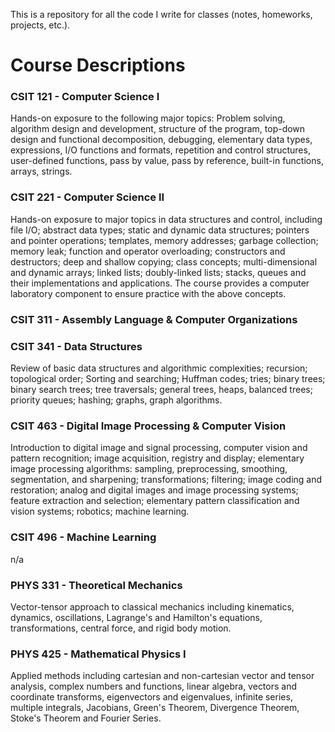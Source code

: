This is a repository for all the code I write for classes (notes, homeworks, projects, etc.).

# Course Descriptions
### CSIT 121 - Computer Science I
Hands-on exposure to the following major topics: Problem solving, algorithm design and development, structure of the program, top-down design and functional decomposition, debugging, elementary data types, expressions, I/O functions and formats, repetition and control structures, user-defined functions, pass by value, pass by reference, built-in functions, arrays, strings.

### CSIT 221 - Computer Science II
Hands-on exposure to major topics in data structures and control, including file I/O; abstract data types; static and dynamic data structures; pointers and pointer operations; templates, memory addresses; garbage collection; memory leak; function and operator overloading; constructors and destructors; deep and shallow copying; class concepts; multi-dimensional and dynamic arrays; linked lists; doubly-linked lists; stacks, queues and their implementations and applications. The course provides a computer laboratory component to ensure practice with the above concepts.

### CSIT 311 - Assembly Language & Computer Organizations

### CSIT 341 - Data Structures
Review of basic data structures and algorithmic complexities; recursion; topological order; Sorting and searching; Huffman codes; tries; binary trees; binary search trees; tree traversals; general trees, heaps, balanced trees; priority queues; hashing; graphs, graph algorithms.

### CSIT 463 - Digital Image Processing & Computer Vision
Introduction to digital image and signal processing, computer vision and pattern recognition; image acquisition, registry and display; elementary image processing algorithms: sampling, preprocessing, smoothing, segmentation, and sharpening; transformations; filtering; image coding and restoration; analog and digital images and image processing systems; feature extraction and selection; elementary pattern classification and vision systems; robotics; machine learning.

### CSIT 496 - Machine Learning
n/a

### PHYS 331 - Theoretical Mechanics
Vector-tensor approach to classical mechanics including kinematics, dynamics, oscillations, Lagrange's and Hamilton's equations, transformations, central force, and rigid body motion.

### PHYS 425 - Mathematical Physics I
Applied methods including cartesian and non-cartesian vector and tensor analysis, complex numbers and functions, linear algebra, vectors and coordinate transforms, eigenvectors and eigenvalues, infinite series, multiple integrals, Jacobians, Green's Theorem, Divergence Theorem, Stoke's Theorem and Fourier Series.
